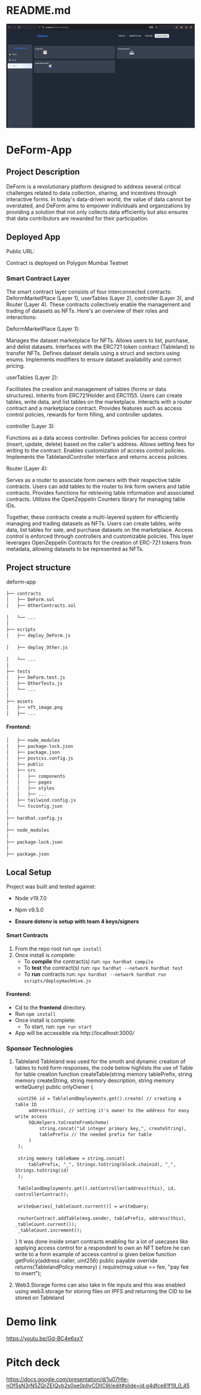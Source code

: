 # README.md
![Alt text](https://github.com/NatX223/DeForm-App/blob/main/Screenshot%202023-09-27%20at%2023.44.18.jpeg)
# DeForm-App

  

## Project Description

DeForm is a revolutionary platform designed to address several critical challenges related to data collection, sharing, and incentives through interactive forms. In today's data-driven world, the value of data cannot be overstated, and DeForm aims to empower individuals and organizations by providing a solution that not only collects data efficiently but also ensures that data contributors are rewarded for their participation.

## Deployed App


Public URL: 


Contract is deployed on Polygon Mumbai Testnet

### Smart Contract Layer

The smart contract layer consists of four interconnected contracts: DeformMarketPlace (Layer 1), userTables (Layer 2), controller (Layer 3), and Router (Layer 4). These contracts collectively enable the management and trading of datasets as NFTs. Here's an overview of their roles and interactions:

DeformMarketPlace (Layer 1):

Manages the dataset marketplace for NFTs.
Allows users to list, purchase, and delist datasets.
Interfaces with the ERC721 token contract (Tableland) to transfer NFTs.
Defines dataset details using a struct and sectors using enums.
Implements modifiers to ensure dataset availability and correct pricing.

userTables (Layer 2):

Facilitates the creation and management of tables (forms or data structures).
Inherits from ERC721Holder and ERC1155.
Users can create tables, write data, and list tables on the marketplace.
Interacts with a router contract and a marketplace contract.
Provides features such as access control policies, rewards for form filling, and controller updates.

controller (Layer 3):

Functions as a data access controller.
Defines policies for access control (insert, update, delete) based on the caller's address.
Allows setting fees for writing to the contract.
Enables customization of access control policies.
Implements the TablelandController interface and returns access policies.

Router (Layer 4):

Serves as a router to associate form owners with their respective table contracts.
Users can add tables to the router to link form owners and table contracts.
Provides functions for retrieving table information and associated contracts.
Utilizes the OpenZeppelin Counters library for managing table IDs.

Together, these contracts create a multi-layered system for efficiently managing and trading datasets as NFTs. Users can create tables, write data, list tables for sale, and purchase datasets on the marketplace. Access control is enforced through controllers and customizable policies. This layer leverages OpenZeppelin Contracts for the creation of ERC-721 tokens from metadata, allowing datasets to be represented as NFTs.



  





## Project structure
deform-app
```
├── contracts
│   ├── DeForm.sol     	
│   ├── OtherContracts.sol 

│   └── ...
│
├── scripts
│   ├── deploy_DeForm.js   

│   ├── deploy_Other.js	

│   └── ...
│
├── tests
│   ├── DeForm.test.js 	
│   ├── OtherTests.js  	
│   └── ...
│
├── assets             	
│   ├── nft_image.png
│   ├── ...
```
#### Frontend:   
```
│   ├── node_modules   	
│   ├── package-lock.json  
│   ├── package.json   	
│   ├── postcss.config.js  
│   ├── public         	
│   ├── src            	
│   │   ├── components 	
│   │   ├── pages      	
│   │   ├── styles     
│   │   ├── ...
│   ├── tailwind.config.js 
│   └── tsconfig.json  	
│
├── hardhat.config.js   	
│
├── node_modules        	
│
├── package-lock.json   	
│
├── package.json        	

```



## Local Setup
Project was built and tested against:
* Node v19.7.0
* Npm v9.5.0

* **Ensure dotenv is setup with team 4 keys/signers** 

#### Smart Contracts
1. From the repo root run ``npm install``
2. Once install is complete:
	 * To **compile** the contract(s) run: 
	 ``npx hardhat compile``
	 * To **test** the contract(s) run: 
	 ``npx hardhat --network hardhat test``
	 * To **run** contracts run: 
	 ``npx hardhat --network hardhat run scripts/deployHashHive.js``

	
#### **Frontend:**
 - Cd to the **frontend** directory.
 - Run ``npm install``
 - Once install is complete:
	 * To start, run: 
	 ``npm run start``
- App will be accessible via http://localhost:3000/


### Sponsor Technologies
1. Tableland
Tableland was used for the smoth and dynamic creation of tables to hold form responses, the code below highlists the
use of Table for table creation
    function createTable(string memory tablePrefix, string memory createString, string memory description, string memory writeQuery) public onlyOwner {

        uint256 id = TablelandDeployments.get().create( // creating a table ID
            address(this), // setting it's owner to the address for easy write access
            SQLHelpers.toCreateFromSchema(
                string.concat("id integer primary key,", createString),
                tablePrefix // the needed prefix for table
            )
        );

        string memory tableName = string.concat(
            tablePrefix, "_", Strings.toString(block.chainid), "_", Strings.toString(id)
        );
        
        TablelandDeployments.get().setController(address(this), id, controllerContract);
        
        writeQueries[_tableCount.current()] = writeQuery;
        
        routerContract.addTable(msg.sender, tablePrefix, address(this), _tableCount.current());
        _tableCount.increment();
    }
It was done inside smart contracts enabling for a lot of usecases like applying access control for a respondent to own an NFT before he can write to a form
example of access control is given below
    function getPolicy(address caller, uint256) public payable override returns(TablelandPolicy memory) {
        require(msg.value == fee, "pay fee to insert");

2. Web3.Storage
forms can also take in file inputs and this was enabled using web3.storage for storing files on IPFS and returning the CID to be stored on Tableland
# Demo link
https://youtu.be/Gd-BC4e6sxY
# Pitch deck
https://docs.google.com/presentation/d/1u07HIe-nOf5sN3rN5ZQrZEIQvb2s0xe0pIlyCDlIC9I/edit#slide=id.g4dfce81f19_0_45
